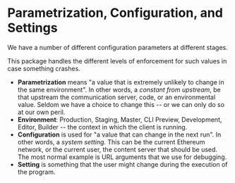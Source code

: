 # Parametrization, Configuration, and Settings

We have a number of different configuration parameters at different stages.

This package handles the different levels of enforcement for such values in case something crashes.

- **Parametrization** means "a value that is extremely unlikely to change in the same environment". In other words, a *constant from upstream*, be that upstream the communication server, code, or an environmental value. Seldom we have a choice to change this -- or we can only do so at our own peril.
- **Environment**: Production, Staging, Master, CLI Preview, Development, Editor, Builder -- the context in which the client is running.
- **Configuration** is used for "a value that can change in the next run". In other words, a *system setting*. This can be the current Ethereum network, or the current user, the content server that should be used. The most normal example is URL arguments that we use for debugging.
- **Setting** is something that the user might change during the execution of the program.
